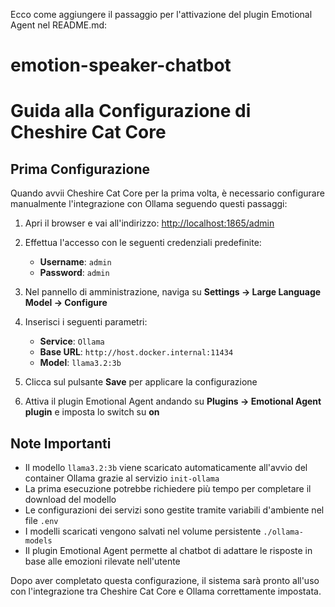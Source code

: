 Ecco come aggiungere il passaggio per l'attivazione del plugin Emotional Agent nel README.md:

# emotion-speaker-chatbot

# Guida alla Configurazione di Cheshire Cat Core

## Prima Configurazione

Quando avvii Cheshire Cat Core per la prima volta, è necessario configurare manualmente l'integrazione con Ollama seguendo questi passaggi:

1. Apri il browser e vai all'indirizzo: [http://localhost:1865/admin](http://localhost:1865/admin)

2. Effettua l'accesso con le seguenti credenziali predefinite:
   - **Username**: `admin`
   - **Password**: `admin`

3. Nel pannello di amministrazione, naviga su **Settings → Large Language Model → Configure**

4. Inserisci i seguenti parametri:
   - **Service**: `Ollama`
   - **Base URL**: `http://host.docker.internal:11434`
   - **Model**: `llama3.2:3b`

5. Clicca sul pulsante **Save** per applicare la configurazione

6. Attiva il plugin Emotional Agent andando su **Plugins → Emotional Agent plugin** e imposta lo switch su **on**

## Note Importanti

- Il modello `llama3.2:3b` viene scaricato automaticamente all'avvio del container Ollama grazie al servizio `init-ollama`
- La prima esecuzione potrebbe richiedere più tempo per completare il download del modello
- Le configurazioni dei servizi sono gestite tramite variabili d'ambiente nel file `.env`
- I modelli scaricati vengono salvati nel volume persistente `./ollama-models`
- Il plugin Emotional Agent permette al chatbot di adattare le risposte in base alle emozioni rilevate nell'utente

Dopo aver completato questa configurazione, il sistema sarà pronto all'uso con l'integrazione tra Cheshire Cat Core e Ollama correttamente impostata.